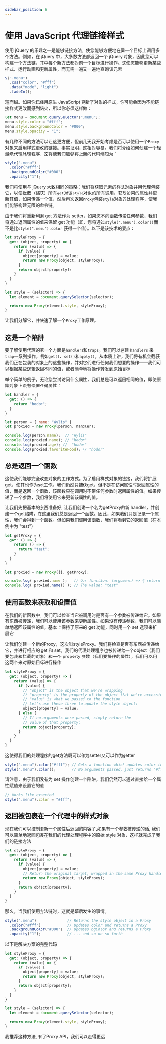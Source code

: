 ```yaml
---
sidebar_position: 6
---
```


# 使用 JavaScript 代理链接样式

使用 jQuery 的乐趣之一是能够链接方法，使您能够方便地在同一个目标上调用多个方法。例如，在 jQuery 中，大多数方法都返回一个 jQuery 对象，因此您可以构建一个方法链，其中每个新方法都对前一个目标进行操作。这使您能够更新某些样式、运行动画和更新属性，而无需一遍又一遍地查询该元素：

```javascript
$(".menu")
  .css("color", "#fff")
  .data("mode", "light")
  .fadeIn();
```

短而甜。如果你已经用原生 JavaScript 更新了对象的样式，你可能会因为不能链接样式更改而感到恼火，所以你必须这样做：

```javascript
let menu = document.querySelector(".menu");
menu.style.color = "#fff";
menu.style.backgroundColor = "#000";
menu.style.opacity = "1";
```

有几种不同的方法可以让这更方便，但前几天我开始考虑是否可以使用一个`Proxy`对象来启用样式更改的链接。事实证明，这相对容易。我们将介绍如何创建一个轻量级代理处理程序，这将使我们能够将上面的代码缩短为：

```javascript
style(".menu")
  .color("#fff")
  .backgroundColor("#000")
  .opacity("1");
```

我们将使用与 jQuery 大致相同的策略：我们将获取元素的样式对象并用代理包装它，以便拦截（捕获）所有`get`对该`style`对象的所有调用，获取访问的属性并更新其值，如果传递一个值，然后再次返回`Proxy`包装`style`对象的处理程序，使我们能够构建无限的命令链。

由于我们将重新利用 get 方法作为 setter，如果您不向函数传递任何参数，我们将通过返回属性的值来保留 get 功能（即，您将通过`style(".menu").color()`而不是比`style(".menu").color` 获得一个值）。以下是该技术的要点：

```javascript
let styleProxy = {
  get: (object, property) => {
    return (value) => {
      if (value) {
        object[property] = value;
        return new Proxy(object, styleProxy);
      }
      return object[property];
    }
  }
}

let style = (selector) => {
  let element = document.querySelector(selector);

  return new Proxy(element.style, styleProxy);
}
```

让我们分解它，并快速了解一个`Proxy`工作原理。

## 这是一个陷阱

要了解使用代理的第一个方面是`handlers`和`traps`。我们可以创建 `handlers` 来 `trap`一系列操作，例如`get()`、`set()`和`apply()`。从本质上讲，我们将有机会截获我们正在包装的对象上的这些操作，并对它们进行任何我们想要的操作——我们可以根据某些逻辑返回不同的值，或者简单地将操作转发到原始目标

举个简单的例子，无论您尝试访问什么属性，我们总是可以返回相同的值，即使原始对象上没有设置任何属性：

```javascript
let handler = {
  get: () => {
    return "hodor";
  }
}

let person = { name: "Wylis" } 
let proxied = new Proxy(person, handler);

console.log(person.name);  // "Wylis"
console.log(proxied.name); // "hodor"
console.log(proxied.age); //  "hodor"
console.log(proxied.favoriteFood); // "hodor"
```

## 总是返回一个函数

这使我们能够完全改变对象的工作方式。为了启用样式对象的链接，我们将扩展get，使其也作为set工作。我们仍然只捕获get，但不是在访问属性时返回属性的值，而是返回一个函数，该函数只在调用时不带任何参数时返回属性的值。如果传递了一个参数，我们将使用它来更新该属性的值。

让我们先把基本的东西准备好, 让我们创建一个名为getProxy的新 handler，并创建一个get陷阱，在这里我们总是返回一个函数。因此，如果我们只是记录一个属性，我们会得到一个函数。但如果我们调用该函数，我们将看到它的返回值（在本例中为 "test"）

```javascript
let getProxy = {
  get: () => {
    return () => {
      return "test";
    }
  }
}

let proxied = new Proxy({}, getProxy);

console.log( proxied.name );   // Our function: (argument) => { return "test"; }
console.log( proxied.name() ); // The value: "test"
```

## 使用函数来获取和设置值

在我们的新函数中，我们可以检查当它被调用时是否有一个参数被传递给它。如果有东西被传递，我们可以使用该参数来更新属性。如果没有传递参数，我们可以简单地返回该属性的值，基本上保持了原来的 get 功能，同时用一个 set 选项来扩展它

让我们创建一个新的Proxy，这次叫styleProxy。我们将检查是否有东西被传递给它，并进行相应的 get 和 set。我们的代理处理程序也被传递给一个object（我们要包装和拦截的对象）和一个 property 参数（我们要操作的属性），我们可以用这两个来对原始目标进行操作

```javascript
let styleProxy = {
  get: (object, property) => {
    return (value) => {
      if (value) {
        // "object" is the object that we're wrapping
        // "property" is the property of the object that we're accessing
        // "value" is what we passed to the function
        // Let's use these three to update the style object:
        object[property] = value;
      } else {
        // If no arguments were passed, simply return the
        // value of that property:
        return object[property];
      }
    }
  }
}
```

这使得我们的处理程序的get方法既可以作为setter又可以作为getter

```javascript
style(".menu").color("#fff"); // Gets a function which updates color to "#fff"
style(".menu").color();       // No arguments passed, just returns "#fff"
```

请注意，由于我们没有为 set 操作创建一个陷阱，我们仍然可以通过直接给一个属性赋值来设置它的值

```javascript
// Works like expected
style(".menu").color = "#fff";
```

## 返回被包裹在一个代理中的样式对象

现在我们可以控制更新一个属性后返回的内容了,如果有一个参数被传递的话, 我们可以简单地返回包裹在我们的代理处理程序中的原始 style 对象，这样就完成了我们的链接方法

```javascript
let styleProxy = {
  get: (object, property) => {
    return (value) => {
      if (value) {
        object[property] = value;
        // Return the original target, wrapped in the same Proxy handler
        return new Proxy(object, styleProxy);
      }
      return object[property];
    }
  }
}
```

那么，当我们使用方法链时，这就是幕后发生的事情。

```javascript
style(".menu")              // Returns the style object in a Proxy
  .color("#fff")            // Updates color and returns a Proxy
  .backgroundColor("#000")  // Updates bgColor and returns a Proxy
  .opacity("1");            // ... and so on so forth
```

以下是解决方案的完整代码

```javascript
let styleProxy = {
  get: (object, property) => {
    return (value) => {
      if (value) {
        object[property] = value;
        return new Proxy(object, styleProxy);
      }
      return object[property];
    }
  }
}

let style = (selector) => {
  let element = document.querySelector(selector);

  return new Proxy(element.style, styleProxy);
}
```

我推荐这种方法, 有了Proxy API，我们可以走得更远